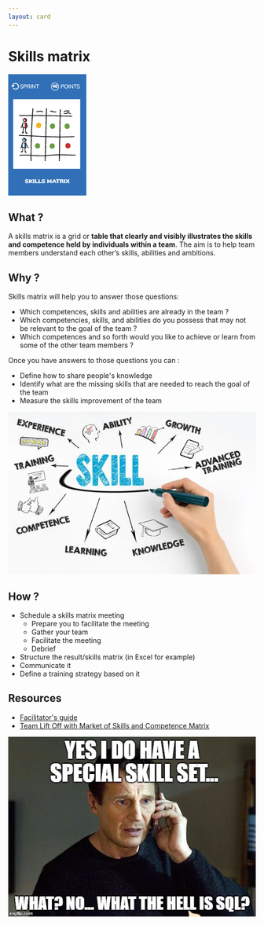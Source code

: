 ```yaml
---
layout: card
---
```


# Skills matrix
![Skills matrix](images/skills-matrix.png)

## What ?
A skills matrix is a grid or **table that clearly and visibly illustrates the skills and competence held by individuals within a team**. 
The aim is to help team members understand each other’s skills, abilities and ambitions.

## Why ?
Skills matrix will help you to answer those questions:  
* Which competences, skills and abilities are already in the team ?
* Which competencies, skills, and abilities do you possess that may not be relevant to the goal of the team ?
* Which competences and so forth would you like to achieve or learn from some of the other team members ?

Once you have answers to those questions you can :
* Define how to share people's knowledge
* Identify what are the missing skills that are needed to reach the goal of the team
* Measure the skills improvement of the team

![Skills matrix](images/skills-matrix1.jpg)

## How ?
* Schedule a skills matrix meeting
    * Prepare you to facilitate the meeting
    * Gather your team
    * Facilitate the meeting
    * Debrief
* Structure the result/skills matrix (in Excel for example)
* Communicate it
* Define a training strategy based on it

## Resources
* [Facilitator's guide](https://medium.com/practicalscrum/market-of-skills-634a6ebf3363)
* [Team Lift Off with Market of Skills and Competence Matrix](https://blog.crisp.se/2012/11/06/anderslaestadius/team-liftoff-with-market-of-skills-and-competence-matrix)

![Skills matrix](images/skills-matrix2.jpg)
